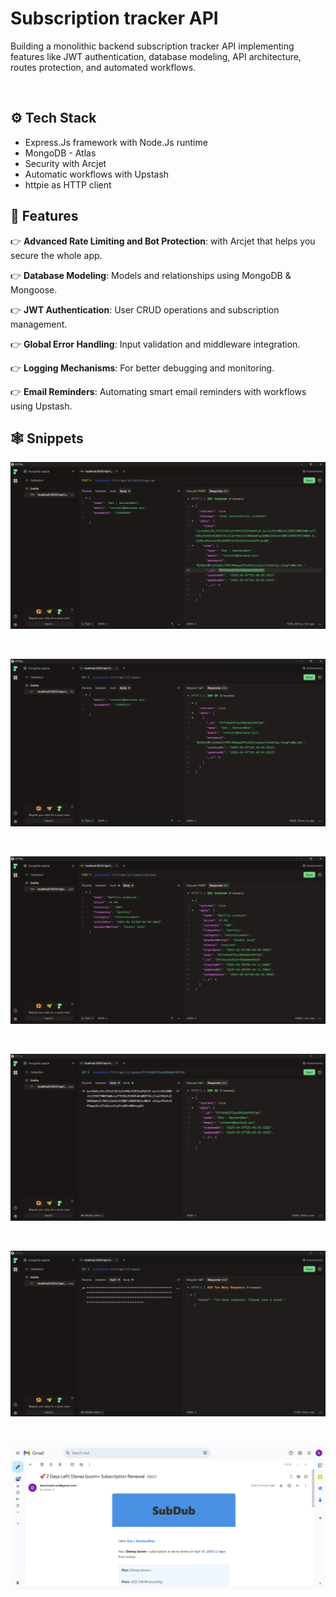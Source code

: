 # Subscription tracker API

Building a monolithic backend subscription tracker API implementing features like JWT authentication, database modeling, API architecture, routes protection, and automated workflows. 

<br>

## ⚙️ Tech Stack

-   Express.Js framework with Node.Js runtime
-   MongoDB - Atlas
-   Security with Arcjet
-   Automatic workflows with Upstash
-   httpie as HTTP client


## 🔋 Features

👉 **Advanced Rate Limiting and Bot Protection**: with Arcjet that helps you secure the whole app.

👉 **Database Modeling**: Models and relationships using MongoDB & Mongoose.

👉 **JWT Authentication**: User CRUD operations and subscription management.

👉 **Global Error Handling**: Input validation and middleware integration.

👉 **Logging Mechanisms**: For better debugging and monitoring.

👉 **Email Reminders**: Automating smart email reminders with workflows using Upstash.


## 🕸️ Snippets

![Successful SignUp](./public/signUp%20success.png)

<br>

![Get current users](./public/Get%20current%20users.png)

<br>

![Successful Subscription creation](./public/successful%20Subscription%20created.png)

<br>

![User retrieval](./public/Successful%20Users%20retrieval%20through%20Authorization%20with%20Bear%20token.png)

<br>

![Request rate limiting](./public/Rate%20limit%20implementation.png)

<br>

![Successful email reminder](./public/Successful%20email%20remainder.png)

